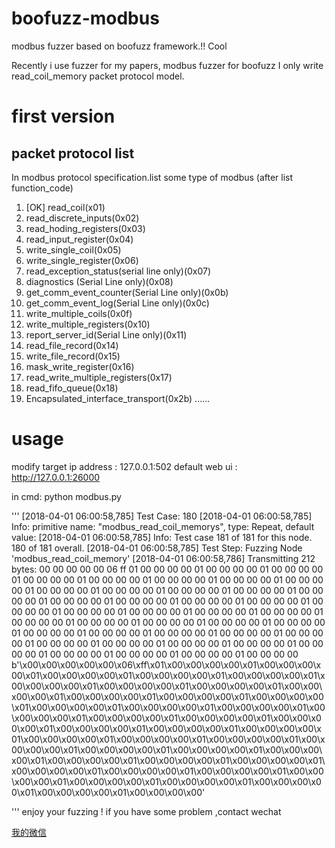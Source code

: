 # boofuzz-modbus
modbus fuzzer based on boofuzz framework.!! Cool 

Recently i use fuzzer for my papers, modbus fuzzer for boofuzz
I only write read_coil_memory packet protocol model.

# first version

## packet protocol list

In modbus protocol specification.list some type of modbus (after list function_code)
1. [OK] read_coil(x01) 
2. read_discrete_inputs(0x02)
3. read_hoding_registers(0x03)
4. read_input_register(0x04)
5. write_single_coil(0x05)
6. write_single_register(0x06)
7. read_exception_status(serial line only)(0x07)
8. diagnostics (Serial Line only)(0x08)
9. get_comm_event_counter(Serial Line only)(0x0b)
10. get_comm_event_log(Serial Line only)(0x0c)
11. write_multiple_coils(0x0f)
12. write_multiple_registers(0x10)
13. report_server_id(Serial Line only)(0x11)
14. read_file_record(0x14)
15. write_file_record(0x15)
16. mask_write_register(0x16)
17. read_write_multiple_registers(0x17)
18. read_fifo_queue(0x18)
19. Encapsulated_interface_transport(0x2b)
......

# usage 

modify target ip address : 127.0.0.1:502
default web ui : http://127.0.0.1:26000

in cmd: python modbus.py 

'''
[2018-04-01 06:00:58,785] Test Case: 180
[2018-04-01 06:00:58,785]     Info: primitive name: "modbus_read_coil_memorys", type: Repeat, default value: 
[2018-04-01 06:00:58,785]     Info: Test case 181 of 181 for this node. 180 of 181 overall.
[2018-04-01 06:00:58,785]   Test Step: Fuzzing Node 'modbus_read_coil_memory'
[2018-04-01 06:00:58,786]     Transmitting 212 bytes: 00 00 00 00 00 06 ff 01 00 00 00 00 01 00 00 00 00 01 00 00 00 00 01 00 00 00 00 01 00 00 00 00 01 00 00 00 00 01 00 00 00 00 01 00 00 00 00 01 00 00 00 00 01 00 00 00 00 01 00 00 00 00 01 00 00 00 00 01 00 00 00 00 01 00 00 00 00 01 00 00 00 00 01 00 00 00 00 01 00 00 00 00 01 00 00 00 00 01 00 00 00 00 01 00 00 00 00 01 00 00 00 00 01 00 00 00 00 01 00 00 00 00 01 00 00 00 00 01 00 00 00 00 01 00 00 00 00 01 00 00 00 00 01 00 00 00 00 01 00 00 00 00 01 00 00 00 00 01 00 00 00 00 01 00 00 00 00 01 00 00 00 00 01 00 00 00 00 01 00 00 00 00 01 00 00 00 00 01 00 00 00 00 01 00 00 00 00 01 00 00 00 00 01 00 00 00 00 01 00 00 00 00 b'\x00\x00\x00\x00\x00\x06\xff\x01\x00\x00\x00\x00\x01\x00\x00\x00\x00\x01\x00\x00\x00\x00\x01\x00\x00\x00\x00\x01\x00\x00\x00\x00\x01\x00\x00\x00\x00\x01\x00\x00\x00\x00\x01\x00\x00\x00\x00\x01\x00\x00\x00\x00\x01\x00\x00\x00\x00\x01\x00\x00\x00\x00\x01\x00\x00\x00\x00\x01\x00\x00\x00\x00\x01\x00\x00\x00\x00\x01\x00\x00\x00\x00\x01\x00\x00\x00\x00\x01\x00\x00\x00\x00\x01\x00\x00\x00\x00\x01\x00\x00\x00\x00\x01\x00\x00\x00\x00\x01\x00\x00\x00\x00\x01\x00\x00\x00\x00\x01\x00\x00\x00\x00\x01\x00\x00\x00\x00\x01\x00\x00\x00\x00\x01\x00\x00\x00\x00\x01\x00\x00\x00\x00\x01\x00\x00\x00\x00\x01\x00\x00\x00\x00\x01\x00\x00\x00\x00\x01\x00\x00\x00\x00\x01\x00\x00\x00\x00\x01\x00\x00\x00\x00\x01\x00\x00\x00\x00\x01\x00\x00\x00\x00\x01\x00\x00\x00\x00\x01\x00\x00\x00\x00\x01\x00\x00\x00\x00\x01\x00\x00\x00\x00\x01\x00\x00\x00\x00\x01\x00\x00\x00\x00'




'''
enjoy your fuzzing ! 
if you have some problem ,contact wechat 

[我的微信](https://github.com/youngcraft/boofuzz-modbus/blob/master/misc/wechat_myself.jpg)